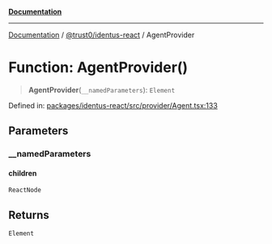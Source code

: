 [**Documentation**](../../../README.md)

***

[Documentation](../../../README.md) / [@trust0/identus-react](../README.md) / AgentProvider

# Function: AgentProvider()

> **AgentProvider**(`__namedParameters`): `Element`

Defined in: [packages/identus-react/src/provider/Agent.tsx:133](https://github.com/trust0-project/identus/blob/d55b569afd79121174b094526c6f007905d53366/packages/identus-react/src/provider/Agent.tsx#L133)

## Parameters

### \_\_namedParameters

#### children

`ReactNode`

## Returns

`Element`
